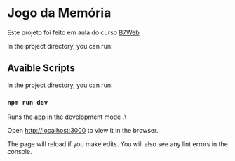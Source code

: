 # Jogo da Memória

Este projeto foi feito em aula do curso [B7Web](https://b7web.com.br)

In the project directory, you can run:

## Avaible Scripts

In the project directory, you can run:

### `npm run dev`

Runs the app in the development mode .\

Open [http://localhost:3000](http://localhost:3000) to view it in the browser.

The page will reload if you make edits.
You will also see any lint errors in the console.
